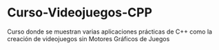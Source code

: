 # Curso-Videojuegos-CPP
Curso donde se muestran varias aplicaciones prácticas de C++ como la creación de videojuegos sin Motores Gráficos de Juegos

